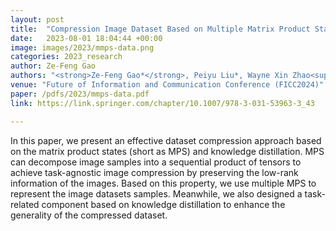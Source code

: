 ```yaml
---
layout: post
title:  "Compression Image Dataset Based on Multiple Matrix Product States"
date:   2023-08-01 18:04:44 +00:00
image: images/2023/mmps-data.png
categories: 2023_research
author: Ze-Feng Gao
authors: "<strong>Ze-Feng Gao*</strong>, Peiyu Liu*, Wayne Xin Zhao<sup>#</sup>, Zhi-Yuan Xie, Ji-Rong Wen and Zhong-Yi Lu"
venue: "Future of Information and Communication Conference (FICC2024)"
paper: /pdfs/2023/mmps-data.pdf
link: https://link.springer.com/chapter/10.1007/978-3-031-53963-3_43

---
```

In this paper, we present an effective dataset compression approach based on the matrix product states (short as MPS) and
knowledge distillation. MPS can decompose image samples into a sequential product of tensors to achieve task-agnostic image compression by preserving the low-rank information of the images. Based on this property, we use multiple MPS to represent the image datasets samples. Meanwhile, we also designed a task-related component based on knowledge distillation to enhance the generality of the compressed dataset.